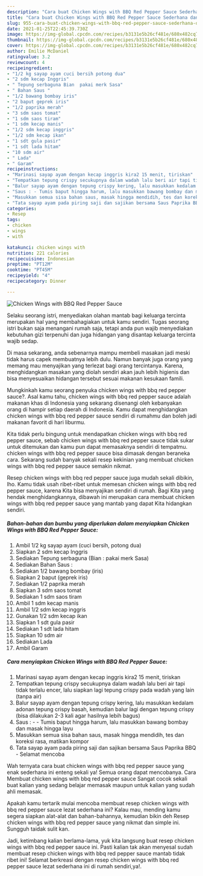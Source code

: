 ```yaml
---
description: "Cara buat Chicken Wings with BBQ Red Pepper Sauce Sederhana dan Mudah Dibuat"
title: "Cara buat Chicken Wings with BBQ Red Pepper Sauce Sederhana dan Mudah Dibuat"
slug: 955-cara-buat-chicken-wings-with-bbq-red-pepper-sauce-sederhana-dan-mudah-dibuat
date: 2021-01-25T22:45:39.730Z
image: https://img-global.cpcdn.com/recipes/b3131e5b26cf481e/680x482cq70/chicken-wings-with-bbq-red-pepper-sauce-foto-resep-utama.jpg
thumbnail: https://img-global.cpcdn.com/recipes/b3131e5b26cf481e/680x482cq70/chicken-wings-with-bbq-red-pepper-sauce-foto-resep-utama.jpg
cover: https://img-global.cpcdn.com/recipes/b3131e5b26cf481e/680x482cq70/chicken-wings-with-bbq-red-pepper-sauce-foto-resep-utama.jpg
author: Emilie McDaniel
ratingvalue: 3.2
reviewcount: 4
recipeingredient:
- "1/2 kg sayap ayam cuci bersih potong dua"
- "2 sdm kecap Inggris"
- " Tepung serbaguna Bian  pakai merk Sasa"
- " Bahan Saus "
- "1/2 bawang bombay iris"
- "2 baput geprek iris"
- "1/2 paprika merah"
- "3 sdm saos tomat"
- "1 sdm saos tiram"
- "1 sdm kecap manis"
- "1/2 sdm kecap inggris"
- "1/2 sdm kecap ikan"
- "1 sdt gula pasir"
- "1 sdt lada hitam"
- "10 sdm air"
- " Lada"
- " Garam"
recipeinstructions:
- "Marinasi sayap ayam dengan kecap inggris kira2 15 menit, tiriskan"
- "Tempatkan tepung crispy secukupnya dalam wadah lalu beri air tapi tidak terlalu encer, lalu siapkan lagi tepung crispy pada wadah yang lain (tanpa air)"
- "Balur sayap ayam dengan tepung crispy kering, lalu masukkan kedalam adonan tepung crispy basah, kemudian balur lagi dengan tepung crispy (bisa dilakukan 2-3 kali agar hasilnya lebih bagus)"
- "Saus : - Tumis baput hingga harum, lalu masukkan bawang bombay dan masak hingga layu"
- "Masukkan semua sisa bahan saus, masak hingga mendidih, tes dan koreksi rasa, matikan kompor"
- "Tata sayap ayam pada piring saji dan sajikan bersama Saus Paprika BBQ Selamat mencoba"
categories:
- Resep
tags:
- chicken
- wings
- with

katakunci: chicken wings with 
nutrition: 221 calories
recipecuisine: Indonesian
preptime: "PT12M"
cooktime: "PT45M"
recipeyield: "4"
recipecategory: Dinner

---
```



![Chicken Wings with BBQ Red Pepper Sauce](https://img-global.cpcdn.com/recipes/b3131e5b26cf481e/680x482cq70/chicken-wings-with-bbq-red-pepper-sauce-foto-resep-utama.jpg)

Selaku seorang istri, menyediakan olahan mantab bagi keluarga tercinta merupakan hal yang membahagiakan untuk kamu sendiri. Tugas seorang istri bukan saja menangani rumah saja, tetapi anda pun wajib menyediakan kebutuhan gizi terpenuhi dan juga hidangan yang disantap keluarga tercinta wajib sedap.

Di masa  sekarang, anda sebenarnya mampu membeli masakan jadi meski tidak harus capek membuatnya lebih dulu. Namun banyak juga orang yang memang mau menyajikan yang terlezat bagi orang tercintanya. Karena, menghidangkan masakan yang diolah sendiri akan jauh lebih higienis dan bisa menyesuaikan hidangan tersebut sesuai makanan kesukaan famili. 



Mungkinkah kamu seorang penyuka chicken wings with bbq red pepper sauce?. Asal kamu tahu, chicken wings with bbq red pepper sauce adalah makanan khas di Indonesia yang sekarang disenangi oleh kebanyakan orang di hampir setiap daerah di Indonesia. Kamu dapat menghidangkan chicken wings with bbq red pepper sauce sendiri di rumahmu dan boleh jadi makanan favorit di hari liburmu.

Kita tidak perlu bingung untuk mendapatkan chicken wings with bbq red pepper sauce, sebab chicken wings with bbq red pepper sauce tidak sukar untuk ditemukan dan kamu pun dapat memasaknya sendiri di tempatmu. chicken wings with bbq red pepper sauce bisa dimasak dengan beraneka cara. Sekarang sudah banyak sekali resep kekinian yang membuat chicken wings with bbq red pepper sauce semakin nikmat.

Resep chicken wings with bbq red pepper sauce juga mudah sekali dibikin, lho. Kamu tidak usah ribet-ribet untuk memesan chicken wings with bbq red pepper sauce, karena Kita bisa menyajikan sendiri di rumah. Bagi Kita yang hendak menghidangkannya, dibawah ini merupakan cara membuat chicken wings with bbq red pepper sauce yang mantab yang dapat Kita hidangkan sendiri.

<!--inarticleads1-->

##### Bahan-bahan dan bumbu yang diperlukan dalam menyiapkan Chicken Wings with BBQ Red Pepper Sauce:

1. Ambil 1/2 kg sayap ayam (cuci bersih, potong dua)
1. Siapkan 2 sdm kecap Inggris
1. Sediakan  Tepung serbaguna (Bian : pakai merk Sasa)
1. Sediakan  Bahan Saus :
1. Sediakan 1/2 bawang bombay (iris)
1. Siapkan 2 baput (geprek iris)
1. Sediakan 1/2 paprika merah
1. Siapkan 3 sdm saos tomat
1. Sediakan 1 sdm saos tiram
1. Ambil 1 sdm kecap manis
1. Ambil 1/2 sdm kecap inggris
1. Gunakan 1/2 sdm kecap ikan
1. Siapkan 1 sdt gula pasir
1. Sediakan 1 sdt lada hitam
1. Siapkan 10 sdm air
1. Sediakan  Lada
1. Ambil  Garam




<!--inarticleads2-->

##### Cara menyiapkan Chicken Wings with BBQ Red Pepper Sauce:

1. Marinasi sayap ayam dengan kecap inggris kira2 15 menit, tiriskan
1. Tempatkan tepung crispy secukupnya dalam wadah lalu beri air tapi tidak terlalu encer, lalu siapkan lagi tepung crispy pada wadah yang lain (tanpa air)
1. Balur sayap ayam dengan tepung crispy kering, lalu masukkan kedalam adonan tepung crispy basah, kemudian balur lagi dengan tepung crispy (bisa dilakukan 2-3 kali agar hasilnya lebih bagus)
1. Saus : - - Tumis baput hingga harum, lalu masukkan bawang bombay dan masak hingga layu
1. Masukkan semua sisa bahan saus, masak hingga mendidih, tes dan koreksi rasa, matikan kompor
1. Tata sayap ayam pada piring saji dan sajikan bersama Saus Paprika BBQ - Selamat mencoba




Wah ternyata cara buat chicken wings with bbq red pepper sauce yang enak sederhana ini enteng sekali ya! Semua orang dapat mencobanya. Cara Membuat chicken wings with bbq red pepper sauce Sangat cocok sekali buat kalian yang sedang belajar memasak maupun untuk kalian yang sudah ahli memasak.

Apakah kamu tertarik mulai mencoba membuat resep chicken wings with bbq red pepper sauce lezat sederhana ini? Kalau mau, mending kamu segera siapkan alat-alat dan bahan-bahannya, kemudian bikin deh Resep chicken wings with bbq red pepper sauce yang nikmat dan simple ini. Sungguh taidak sulit kan. 

Jadi, ketimbang kalian berlama-lama, yuk kita langsung buat resep chicken wings with bbq red pepper sauce ini. Pasti kalian tak akan menyesal sudah membuat resep chicken wings with bbq red pepper sauce mantab tidak ribet ini! Selamat berkreasi dengan resep chicken wings with bbq red pepper sauce lezat sederhana ini di rumah sendiri,ya!.

